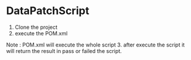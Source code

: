 # DataPatchScript


1. Clone the project 
2. execute the POM.xml

Note : POM.xml will execute the whole script
3. after execute the script it will return the result in pass or failed the script.
